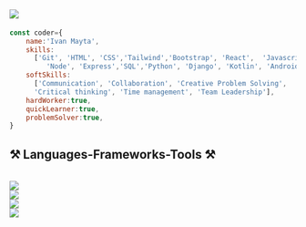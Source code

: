 

## <img src="https://readme-typing-svg.herokuapp.com/?color=F7F7F7&font=MonoLisa&size=18&vCenter=true&width=500&height=70&duration=3000&lines=Hi+There!+👋;+I'm+Ivan+Mayta!%F0%9F%92%BB;" />


```javascript
const coder={
    name:'Ivan Mayta',
    skills:
      ['Git', 'HTML', 'CSS','Tailwind','Bootstrap', 'React',  'Javascript',
         'Node', 'Express','SQL','Python', 'Django', 'Kotlin', 'Android Studio' ],
    softSkills:
      ['Communication', 'Collaboration', 'Creative Problem Solving',
      'Critical thinking', 'Time management', 'Team Leadership'],
    hardWorker:true,
    quickLearner:true,
    problemSolver:true,
}
```
## ⚒️ Languages-Frameworks-Tools ⚒️</h2>
<br/>


<div>
    <img src="https://skillicons.dev/icons?i=react,bootstrap,html,css,tailwind,astro" /><br>
    <img src="https://skillicons.dev/icons?i=nodejs,python,javascript,typescript,express,firebase,mongodb,nextjs,mysql,django" /><br>
    <img src="https://skillicons.dev/icons?i=vscode,github,figma,git,vercel,vite" /><br>
    <img src="https://skillicons.dev/icons?i=androidstudio,kotlin" /><br>


</div>

